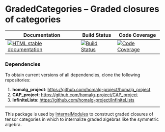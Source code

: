 <!-- BEGIN HEADER -->
# GradedCategories – Graded closures of categories

| Documentation | Build Status | Code Coverage |
| ------------- | ------------ | ------------- |
| [![HTML stable documentation][docs-img]][docs-url] | [![Build Status][tests-img]][tests-url] | [![Code Coverage][codecov-img]][codecov-url] |

### Dependencies

To obtain current versions of all dependencies, clone the following repositories:
1. **homalg_project**: https://github.com/homalg-project/homalg_project
2. **CAP_project**: https://github.com/homalg-project/CAP_project
3. **InfiniteLists**: https://github.com/homalg-project/InfiniteLists

---

<!-- END HEADER -->

This package is used by [InternalModules](https://github.com/homalg-project/InternalModules) to construct graded closures of tensor categories in which to internalize graded algebras like the symmetric algebra.

<!-- BEGIN FOOTER -->
[docs-img]: https://img.shields.io/badge/HTML-stable-blue.svg
[docs-url]: https://homalg-project.github.io/GradedCategories/doc/chap0_mj.html

[tests-img]: https://github.com/homalg-project/GradedCategories/workflows/Tests/badge.svg?branch=master
[tests-url]: https://github.com/homalg-project/GradedCategories/actions?query=workflow%3ATests+branch%3Amaster

[codecov-img]: https://codecov.io/gh/homalg-project/GradedCategories/branch/master/graph/badge.svg
[codecov-url]: https://codecov.io/gh/homalg-project/GradedCategories
<!-- END FOOTER -->
